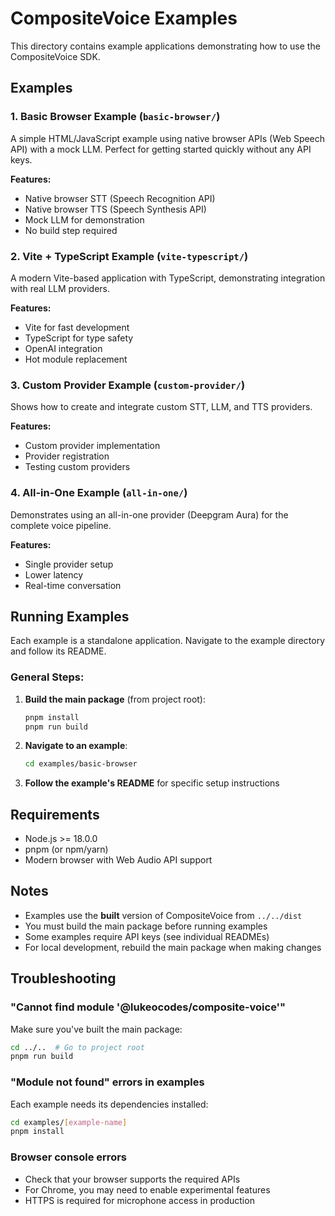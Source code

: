 # CompositeVoice Examples

This directory contains example applications demonstrating how to use the CompositeVoice SDK.

## Examples

### 1. Basic Browser Example (`basic-browser/`)

A simple HTML/JavaScript example using native browser APIs (Web Speech API) with a mock LLM. Perfect for getting started quickly without any API keys.

**Features:**

- Native browser STT (Speech Recognition API)
- Native browser TTS (Speech Synthesis API)
- Mock LLM for demonstration
- No build step required

### 2. Vite + TypeScript Example (`vite-typescript/`)

A modern Vite-based application with TypeScript, demonstrating integration with real LLM providers.

**Features:**

- Vite for fast development
- TypeScript for type safety
- OpenAI integration
- Hot module replacement

### 3. Custom Provider Example (`custom-provider/`)

Shows how to create and integrate custom STT, LLM, and TTS providers.

**Features:**

- Custom provider implementation
- Provider registration
- Testing custom providers

### 4. All-in-One Example (`all-in-one/`)

Demonstrates using an all-in-one provider (Deepgram Aura) for the complete voice pipeline.

**Features:**

- Single provider setup
- Lower latency
- Real-time conversation

## Running Examples

Each example is a standalone application. Navigate to the example directory and follow its README.

### General Steps:

1. **Build the main package** (from project root):

   ```bash
   pnpm install
   pnpm run build
   ```

2. **Navigate to an example**:

   ```bash
   cd examples/basic-browser
   ```

3. **Follow the example's README** for specific setup instructions

## Requirements

- Node.js >= 18.0.0
- pnpm (or npm/yarn)
- Modern browser with Web Audio API support

## Notes

- Examples use the **built** version of CompositeVoice from `../../dist`
- You must build the main package before running examples
- Some examples require API keys (see individual READMEs)
- For local development, rebuild the main package when making changes

## Troubleshooting

### "Cannot find module '@lukeocodes/composite-voice'"

Make sure you've built the main package:

```bash
cd ../..  # Go to project root
pnpm run build
```

### "Module not found" errors in examples

Each example needs its dependencies installed:

```bash
cd examples/[example-name]
pnpm install
```

### Browser console errors

- Check that your browser supports the required APIs
- For Chrome, you may need to enable experimental features
- HTTPS is required for microphone access in production
